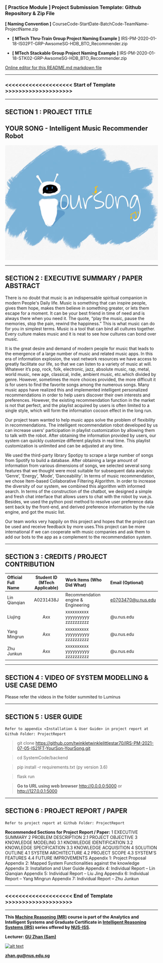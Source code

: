 ﻿### [ Practice Module ] Project Submission Template: Github Repository & Zip File

**[ Naming Convention ]** CourseCode-StartDate-BatchCode-TeamName-ProjectName.zip

* **[ MTech Thru-Train Group Project Naming Example ]** IRS-PM-2020-01-18-IS02PT-GRP-AwsomeSG-HDB_BTO_Recommender.zip

* **[ MTech Stackable Group Project Naming Example ]** IRS-PM-2020-01-18-STK02-GRP-AwsomeSG-HDB_BTO_Recommender.zip

[Online editor for this README.md markdown file](https://pandao.github.io/editor.md/en.html "pandao")

---

### <<<<<<<<<<<<<<<<<<<< Start of Template >>>>>>>>>>>>>>>>>>>>

---

## SECTION 1 : PROJECT TITLE
## YOUR SONG - Intelligent Music Recommender Robot

<img src="SystemCode/frontend/src/assets/banner.jpg" />

---

## SECTION 2 : EXECUTIVE SUMMARY / PAPER ABSTRACT
There is no doubt that music is an indispensable spiritual companion in modern People's Daily life. Music is something that can inspire people, gives them hope, makes them believe in something greater, or lets them escape for a moment. It can be your best friend in time of need and is always there when you need it. The quote, “play the music, pause the memories, stop the pain, rewind the happiness.” This is what music can do for you in simplest terms. Music is a tool that can bind all cultures together. Every culture makes music and it is neat to see how cultures can bond over music.


It is the great desire and demand of modern people for music that leads to the emergence of a large number of music and related music apps. In this era of information explosion, the vast network resources we have access to greatly facilitate our life, so that we can listen to a variety of music at will. Whatever it’s pop, rock, folk, electronic, jazz, absolute music, rap, metal, world music, new age, classical, indie, ambient music, etc.which divided by genre. However, sometimes the more choices provided, the more difficult it is for users to find the favorite songs among the numerous songs. Many music apps have realized this and implemented intelligent personalized recommendations in order to help users discover their own interests and preferences. However, the existing recommendation function in the market is not that perfect, and the playlist acquired by users is often limited to a single style, which will form the information cocoon effect in the long run.


Our project team wanted to help music apps solve the problem of flexibility in recommendations. The intelligent recommendation robot developed by us can increase users' participation in playlist customization by allowing them to talk with the robot. After obtaining the information provided by users, our system can quickly customize different playlists in real time. This playlist customization is unlimited and can be adjusted at any time.


We used the third-party library Spotipy to scrape a large number of songs from Spotify to build a database. After obtaining a large amount of information from various dimensions of songs, we selected several song features that we thought were most suitable for subsequent data analysis: ‘Genre’, ‘Energy’, ‘Mode’, ‘Danceability’. In terms of music recommendation, we chose Item-based Collaborative Filtering Algorithm. In order to increase the diversity of our system, we combined this algorithm with informed search. In terms of the construction of the chatbot, we designed a simple and fresh chat interface that allows users to chat with the robot by vue.js. Besides, we used the python post method to resolve user preference data sent back by the front-end, and derived preference information by the rule engine, and got the music list.


Our team works very happily on this project and hopes that the project can be used and receive feedback by more uses.This project can be more international if we can cooperate with music companies and ask them to add our bots to the app as a complement to the recommendation system.


---

## SECTION 3 : CREDITS / PROJECT CONTRIBUTION

| Official Full Name  | Student ID (MTech Applicable)  | Work Items (Who Did What) | Email (Optional) |
| :------------ |:---------------:| :-----| :-----|
| Lin Qianqian | A0231438J | Recommendation engine & Engineering | e0703470@u.nus.edu |
| Liujing | Axx | xxxxxxxxxx yyyyyyyyyy zzzzzzzzzz| @u.nus.edu |
| Yang Mingrun | Axx | xxxxxxxxxx yyyyyyyyyy zzzzzzzzzz| @u.nus.edu |
| Zhu Junkun | Axx | xxxxxxxxxx yyyyyyyyyy zzzzzzzzzz| @u.nus.edu |

---

## SECTION 4 : VIDEO OF SYSTEM MODELLING & USE CASE DEMO

Please refer the videos in the folder summited to Luminus

---

## SECTION 5 : USER GUIDE

`Refer to appendix <Installation & User Guide> in project report at Github Folder: ProjectReport`


> git clone https://github.com/twinkletwinklelittlestar70/IRS-PM-2021-07-05-IS21FT-YourSon-YourSong.git

> cd SystemCode/backend

> pip install -r requirements.txt (py version 3.6)

> flask run

> **Go to URL using web browser** http://0.0.0.0:5000 or http://127.0.0.1:5000

---
## SECTION 6 : PROJECT REPORT / PAPER

`Refer to project report at Github Folder: ProjectReport`

**Recommended Sections for Project Report / Paper:**
1 EXECUTIVE SUMMARY
2 PROBLEM DESCRIPTION
2.1 PROJECT OBJECTIVE
3 KNOWLEDGE MODELING
3.1 KNOWLEDGE IDENTIFICATION
3.2 KNOWLEDGE SPECIFICATION 
3.3 KNOWLEDGE ACQUISITION
4 SOLUTION OUTLINE 
4.1 SYSTEM ARCHITECTURE
4.2 PROJECT SCOPE 
4.3 SYSTEM'S FEATURES 
4.4 FUTURE IMPROVEMENTS
Appendix 1: Project Proposal
Appendix 2: Mapped System Functionalities against the knowledge
Appendix 3: Installation and User Guide
Appendix 4: Individual Report – Lin Qianqian
Appendix 5: Individual Report – Liu Jing
Appendix 6: Individual Report – Yang Mingrun
Appendix 7: Individual Report – Zhu Junkun

---

### <<<<<<<<<<<<<<<<<<<< End of Template >>>>>>>>>>>>>>>>>>>>

---

**This [Machine Reasoning (MR)](https://www.iss.nus.edu.sg/executive-education/course/detail/machine-reasoning "Machine Reasoning") course is part of the Analytics and Intelligent Systems and Graduate Certificate in [Intelligent Reasoning Systems (IRS)](https://www.iss.nus.edu.sg/stackable-certificate-programmes/intelligent-systems "Intelligent Reasoning Systems") series offered by [NUS-ISS](https://www.iss.nus.edu.sg "Institute of Systems Science, National University of Singapore").**

**Lecturer: [GU Zhan (Sam)](https://www.iss.nus.edu.sg/about-us/staff/detail/201/GU%20Zhan "GU Zhan (Sam)")**

[![alt text](https://www.iss.nus.edu.sg/images/default-source/About-Us/7.6.1-teaching-staff/sam-website.tmb-.png "Let's check Sam' profile page")](https://www.iss.nus.edu.sg/about-us/staff/detail/201/GU%20Zhan)

**zhan.gu@nus.edu.sg**
